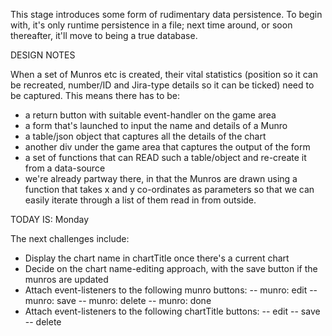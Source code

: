 This stage introduces some form of rudimentary data persistence. To begin with,
it's only runtime persistence in a file; next time around, or soon thereafter, it'll
move to being a true database.

DESIGN NOTES

When a set of Munros etc is created, their vital statistics (position so it can be recreated,
number/ID and Jira-type details so it can be ticked)
need to be captured. This means there has to be:
- a return button with suitable event-handler on the game area
- a form that's launched to input the name and details of a Munro
- a table/json object that captures all the details of the chart
- another div under the game area that captures the output of the form
- a set of functions that can READ such a table/object and re-create it from a data-source
- we're already partway there, in that the Munros are drawn using a function that
   takes x and y co-ordinates as parameters so that we can easily iterate through
   a list of them read in from outside.

TODAY IS: Monday

The next challenges include:
- Display the chart name in chartTitle once there's a current chart
- Decide on the chart name-editing approach, with the save button if the munros are updated
- Attach event-listeners to the following munro buttons:
-- munro: edit
-- munro: save
-- munro: delete
-- munro: done
- Attach event-listeners to the following chartTitle buttons:
-- edit
-- save
-- delete


